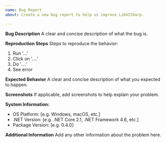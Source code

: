 ```yaml
---
name: Bug Report
about: Create a new bug report to help us improve LibUISharp.

---
```


**Bug Description**
A clear and concise description of what the bug is.

**Reproduction Steps**
Steps to reproduce the behavior:
1. Run '...'
2. Click on '....'
3. Do '....'
4. See error

**Expected Behavior**
A clear and concise description of what you expected to happen.

**Screenshots**
If applicable, add screenshots to help explain your problem.

**System Information:**
 - OS Platform: [e.g. Windows, macOS, etc.]
 - .NET Version: [e.g. .NET Core 2.1, .NET Framework 4.6, etc.]
 - Package Version: [e.g. 0.4.0]

**Additional Information**
Add any other information about the problem here.
